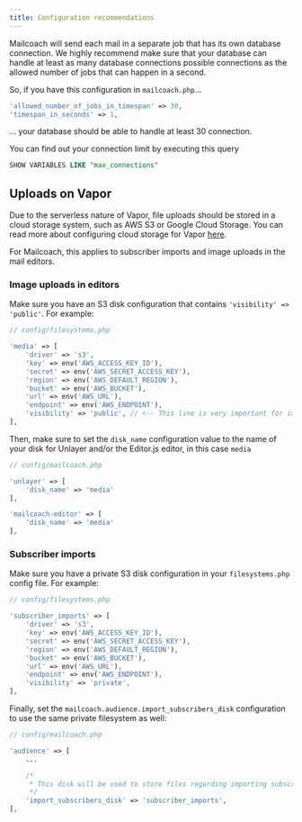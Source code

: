 ```yaml
---
title: Configuration recommendations
---
```


Mailcoach will send each mail in a separate job that has its own database connection. We highly recommend make sure that your database can handle at least as many database connections possible connections as the allowed number of jobs that can happen in a second.

So, if you have this configuration in `mailcoach.php`...

```php
'allowed_number_of_jobs_in_timespan' => 30,
'timespan_in_seconds' => 1,
```

... your database should be able to handle at least 30 connection.

You can find out your connection limit by executing this query

```sql
SHOW VARIABLES LIKE "max_connections"
```

## Uploads on Vapor

Due to the serverless nature of Vapor, file uploads should be stored in a cloud storage system, such as AWS S3 or Google Cloud Storage. You can read more about configuring cloud storage for Vapor [here](https://docs.vapor.build/1.0/resources/storage.html).

For Mailcoach, this applies to subscriber imports and image uploads in the mail editors.

### Image uploads in editors

Make sure you have an S3 disk configuration that contains `'visibility' => 'public'`. For example:

```php
// config/filesystems.php

'media' => [
    'driver' => 's3',
    'key' => env('AWS_ACCESS_KEY_ID'),
    'secret' => env('AWS_SECRET_ACCESS_KEY'),
    'region' => env('AWS_DEFAULT_REGION'),
    'bucket' => env('AWS_BUCKET'),
    'url' => env('AWS_URL'),
    'endpoint' => env('AWS_ENDPOINT'),
    'visibility' => 'public', // <-- This line is very important for image uploads to work
],
```

Then, make sure to set the `disk_name` configuration value to the name of your disk for Unlayer and/or the Editor.js editor, in this case `media`

```php
// config/mailcoach.php

'unlayer' => [
    'disk_name' => 'media'
],

'mailcoach-editor' => [
    'disk_name' => 'media'
],
```

### Subscriber imports

Make sure you have a private S3 disk configuration in your `filesystems.php` config file. For example:

```php
// config/filesystems.php

'subscriber_imports' => [
    'driver' => 's3',
    'key' => env('AWS_ACCESS_KEY_ID'),
    'secret' => env('AWS_SECRET_ACCESS_KEY'),
    'region' => env('AWS_DEFAULT_REGION'),
    'bucket' => env('AWS_BUCKET'),
    'url' => env('AWS_URL'),
    'endpoint' => env('AWS_ENDPOINT'),
    'visibility' => 'private',
],
```

Finally, set the `mailcoach.audience.import_subscribers_disk` configuration to use the same private filesystem as well:

```php
// config/mailcoach.php

'audience' => [
    ...

    /*
     * This disk will be used to store files regarding importing subscribers.
     */
    'import_subscribers_disk' => 'subscriber_imports',
],
```
